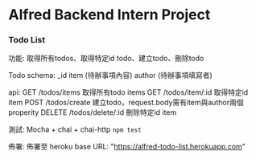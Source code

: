 # Alfred Backend Intern Project

### Todo List
 功能:
    取得所有todos、取得特定id todo、建立todo、刪除todo

 Todo schema:
    _id
    item (待辦事項內容)
    author (待辦事項填寫者)

api:
    GET /todos/items 取得所有todo items
    GET /todos/item/:id 取得特定id item
    POST /todos/create 建立todo，request.body需有item與author兩個properity
    DELETE /todos/delete/:id 刪除特定id item

測試:
    Mocha + chai + chai-http
    ```
        npm test
    ```

佈署:
    佈署至 heroku 
    base URL: "https://alfred-todo-list.herokuapp.com"
